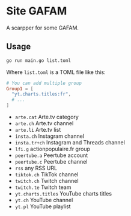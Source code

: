 # Site GAFAM

A scarpper for some GAFAM.

## Usage

```sh
go run main.go list.toml
```

Where `list.toml` is a TOML file like this:

```toml
# You can add multiple group
Group1 = [
  "yt.charts.titles:fr",
  # ...
]
```

- `arte.cat` Arte.tv category
- `arte.ch` Arte.tv channel
- `arte.li` Arte.tv list
- `insta.ch` Instagram channel
- `insta.tr+ch` Instagram and Threads channel
- `lfi.g` actionpopulaire.fr group
- `peertube.a` Peertube account
- `peertube.c` Peertube channel
- `rss` any RSS URL
- `tiktok.ch` TikTok channel 
- `twitch.ch` Twitch channel 
- `twitch.te` Twitch team
- `yt.charts.titles` YouTube charts titles
- `yt.ch` YouTube channel 
- `yt.pl` YouTube playlist
